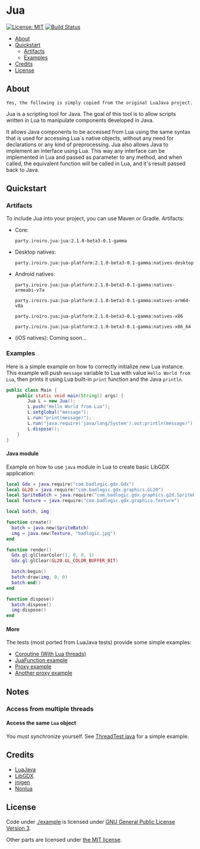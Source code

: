 # Jua #
[![License: MIT](https://img.shields.io/badge/License-MIT-blue.svg)](https://opensource.org/licenses/MIT)
[![Build Status](https://github.com/GuDzpoz/jua/actions/workflows/build-natives.yml/badge.svg)](https://github.com/GuDzpoz/jua/actions/workflows/build-natives.yml)

  * [About](#about)
  * [Quickstart](#quickstart)
    * [Artifacts](#artifacts)
    * [Examples](#examples)
  * [Credits](#credits)
  * [License](#license)

## About ##

    Yes, the following is simply copied from the original LuaJava project.

Jua is a scripting tool for Java. The goal of this tool is to allow scripts written in Lua to manipulate components developed in Java.

It allows Java components to be accessed from Lua using the same syntax that is used for accessing Lua`s native objects, without any need for declarations or any kind of preprocessing. Jua also allows Java to implement an interface using Lua. This way any interface can be implemented in Lua and passed as parameter to any method, and when called, the equivalent function will be called in Lua, and it's result passed back to Java.

## Quickstart ##

### Artifacts

To include Jua into your project, you can use Maven or Gradle. Artifacts:

* Core:
  
  `party.iroiro.jua:jua:2.1.0-beta3-0.1-gamma`
* Desktop natives:
  
  `party.iroiro.jua:jua-platform:2.1.0-beta3-0.1-gamma:natives-desktop`
* Android natives:
  
  `party.iroiro.jua:jua-platform:2.1.0-beta3-0.1-gamma:natives-armeabi-v7a`
  
  `party.iroiro.jua:jua-platform:2.1.0-beta3-0.1-gamma:natives-arm64-v8a`
  
  `party.iroiro.jua:jua-platform:2.1.0-beta3-0.1-gamma:natives-x86`
  
  `party.iroiro.jua:jua-platform:2.1.0-beta3-0.1-gamma:natives-x86_64`
* (iOS natives): Coming soon...

### Examples

Here is a simple example on how to correctly initialize new Lua instance.
This example will push `message` variable to Lua with value `Hello World from Lua`, then prints it using Lua built-in `print` function and the Java `println`.

```java
public class Main {
    public static void main(String[] args) {
        Jua L = new Jua();
        L.push("Hello World from Lua");
        L.setglobal("message");
        L.run("print(message)");
        L.run("java.require('java/lang/System').out:println(message)");
        L.dispose();
    }
}
```

#### Java module ####

Example on how to use `java` module in Lua to create basic LibGDX application:

```lua
local Gdx = java.require("com.badlogic.gdx.Gdx")
local GL20 = java.require("com.badlogic.gdx.graphics.GL20")
local SpriteBatch = java.require("com.badlogic.gdx.graphics.g2d.SpriteBatch")
local Texture = java.require("com.badlogic.gdx.graphics.Texture")

local batch, img

function create()
  batch = java.new(SpriteBatch)
  img = java.new(Texture, "badlogic.jpg")
end

function render()
  Gdx.gl:glClearColor(1, 0, 0, 1)
  Gdx.gl:glClear(GL20.GL_COLOR_BUFFER_BIT)

  batch:begin()
  batch:draw(img, 0, 0)
  batch:end()
end

function dispose()
  batch:dispose()
  img:dispose()
end
```

#### More ####

The tests (most ported from LuaJava tests) provide some simple examples:
 - [Coroutine (With Lua threads)](src/test/java/party/iroiro/jua/CoroutineTest.java)
 - [JuaFunction example](src/test/java/party/iroiro/jua/TestClass.java)
- [Proxy example](src/test/java/party/iroiro/jua/printproxy/PrintProxyTest.java)
- [Another proxy example](src/test/java/party/iroiro/jua/TestLuaMap.java)

## Notes

### Access from multiple threads

#### Access the same `Lua` object

You must synchronize yourself. See [ThreadTest.java](./src/test/java/party/iroiro/jua/ThreadTest.java) for a simple example.

## Credits ##

 * [LuaJava](https://github.com/jasonsantos/luajava)
 * [LibGDX](https://github.com/libgdx/libgdx)
 * [jnigen](https://github.com/libgdx/gdx-jnigen)
 * [Nonlua](https://github.com/deathbeam/jua)

## License ##

Code under [./example](./example) is licensed under [GNU General Public License
Version 3](https://www.gnu.org/licenses/gpl-3.0.txt).

Other parts are licensed under [the MIT license](https://opensource.org/licenses/MIT).
